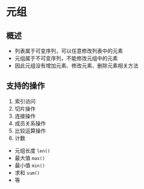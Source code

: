 # 元组

## 概述

+ 列表属于可变序列，可以任意修改列表中的元素
+ 元组属于不可变序列，不能修改元组中的元素
+ 因此元组没有增加元素、修改元素、删除元素相关方法

## 支持的操作

1. 索引访问
2. 切片操作
3. 连接操作
4. 成员关系操作
5. 比较运算操作
6. 计数

  + 元组长度 `len()`
  + 最大值 `max()`
  + 最小值 `min()`
  + 求和 `sum()`
  + 等
